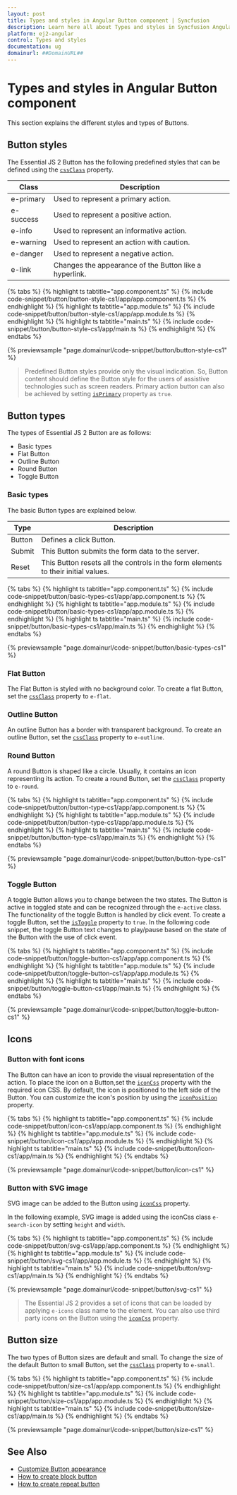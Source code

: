 ```yaml
---
layout: post
title: Types and styles in Angular Button component | Syncfusion
description: Learn here all about Types and styles in Syncfusion Angular Button component of Syncfusion Essential JS 2 and more.
platform: ej2-angular
control: Types and styles 
documentation: ug
domainurl: ##DomainURL##
---
```


# Types and styles in Angular Button component

This section explains the different styles and types of Buttons.

## Button styles

The Essential JS 2 Button has the following predefined styles that can be defined using the [`cssClass`](https://ej2.syncfusion.com/angular/documentation/api/button#cssclass) property.

| Class | Description |
| -------- | -------- |
| e-primary | Used to represent a primary action. |
| e-success | Used to represent a positive action. |
| e-info |  Used to represent an informative action. |
| e-warning | Used to represent an action with caution. |
| e-danger | Used to represent a negative action. |
| e-link |  Changes the appearance of the Button like a hyperlink. |

{% tabs %}
{% highlight ts tabtitle="app.component.ts" %}
{% include code-snippet/button/button-style-cs1/app/app.component.ts %}
{% endhighlight %}
{% highlight ts tabtitle="app.module.ts" %}
{% include code-snippet/button/button-style-cs1/app/app.module.ts %}
{% endhighlight %}
{% highlight ts tabtitle="main.ts" %}
{% include code-snippet/button/button-style-cs1/app/main.ts %}
{% endhighlight %}
{% endtabs %}
  
{% previewsample "page.domainurl/code-snippet/button/button-style-cs1" %}

> Predefined Button styles provide only the visual indication. So, Button content should define the Button
style for the users of assistive technologies such as screen readers.
> Primary action button can also be achieved by setting [`isPrimary`](https://ej2.syncfusion.com/angular/documentation/api/button#isprimary) property as `true`.

## Button types

The types of Essential JS 2 Button are as follows:

* Basic types
* Flat Button
* Outline Button
* Round Button
* Toggle Button

### Basic types

The basic Button types are explained below.

| Type | Description |
| -------- | -------- |
| Button | Defines a click Button. |
| Submit | This Button submits the form data to the server. |
| Reset |  This Button resets all the controls in the form elements to their initial values. |

{% tabs %}
{% highlight ts tabtitle="app.component.ts" %}
{% include code-snippet/button/basic-types-cs1/app/app.component.ts %}
{% endhighlight %}
{% highlight ts tabtitle="app.module.ts" %}
{% include code-snippet/button/basic-types-cs1/app/app.module.ts %}
{% endhighlight %}
{% highlight ts tabtitle="main.ts" %}
{% include code-snippet/button/basic-types-cs1/app/main.ts %}
{% endhighlight %}
{% endtabs %}
  
{% previewsample "page.domainurl/code-snippet/button/basic-types-cs1" %}

### Flat Button

The Flat Button is styled with no background color. To create a flat Button,
set the [`cssClass`](https://ej2.syncfusion.com/angular/documentation/api/button#cssclass) property to `e-flat`.

### Outline Button

An outline Button has a border with transparent background. To create an outline Button,
set the [`cssClass`](https://ej2.syncfusion.com/angular/documentation/api/button#cssclass) property to `e-outline`.

### Round Button

A round Button is shaped like a circle. Usually, it contains an icon representing its action.
To create a round Button, set the [`cssClass`](https://ej2.syncfusion.com/angular/documentation/api/button#cssclass) property to `e-round`.

{% tabs %}
{% highlight ts tabtitle="app.component.ts" %}
{% include code-snippet/button/button-type-cs1/app/app.component.ts %}
{% endhighlight %}
{% highlight ts tabtitle="app.module.ts" %}
{% include code-snippet/button/button-type-cs1/app/app.module.ts %}
{% endhighlight %}
{% highlight ts tabtitle="main.ts" %}
{% include code-snippet/button/button-type-cs1/app/main.ts %}
{% endhighlight %}
{% endtabs %}
  
{% previewsample "page.domainurl/code-snippet/button/button-type-cs1" %}

### Toggle Button

A toggle Button allows you to change between the two states. The Button is active in toggled state and can be recognized through the `e-active` class. The functionality of the toggle Button is handled by click event. To create a toggle Button, set the [`isToggle`](https://ej2.syncfusion.com/angular/documentation/api/button#istoggle)
property to `true`. In the following code snippet, the toggle Button text changes to play/pause based on the state of the Button with the use of click event.

{% tabs %}
{% highlight ts tabtitle="app.component.ts" %}
{% include code-snippet/button/toggle-button-cs1/app/app.component.ts %}
{% endhighlight %}
{% highlight ts tabtitle="app.module.ts" %}
{% include code-snippet/button/toggle-button-cs1/app/app.module.ts %}
{% endhighlight %}
{% highlight ts tabtitle="main.ts" %}
{% include code-snippet/button/toggle-button-cs1/app/main.ts %}
{% endhighlight %}
{% endtabs %}
  
{% previewsample "page.domainurl/code-snippet/button/toggle-button-cs1" %}

## Icons

### Button with font icons

The Button can have an icon to provide the visual representation of the action. To place the icon on a Button,set the [`iconCss`](https://ej2.syncfusion.com/angular/documentation/api/button#iconcss) property with the required icon CSS. By default, the icon is positioned to the left side of the Button. You can customize the icon's position
by using the [`iconPosition`](https://ej2.syncfusion.com/angular/documentation/api/button#iconposition) property.

{% tabs %}
{% highlight ts tabtitle="app.component.ts" %}
{% include code-snippet/button/icon-cs1/app/app.component.ts %}
{% endhighlight %}
{% highlight ts tabtitle="app.module.ts" %}
{% include code-snippet/button/icon-cs1/app/app.module.ts %}
{% endhighlight %}
{% highlight ts tabtitle="main.ts" %}
{% include code-snippet/button/icon-cs1/app/main.ts %}
{% endhighlight %}
{% endtabs %}
  
{% previewsample "page.domainurl/code-snippet/button/icon-cs1" %}

### Button with SVG image

SVG image can be added to the Button using [`iconCss`](https://ej2.syncfusion.com/angular/documentation/api/button#iconcss) property.

In the following example, SVG image is added using the iconCss class `e-search-icon` by setting `height` and `width`.

{% tabs %}
{% highlight ts tabtitle="app.component.ts" %}
{% include code-snippet/button/svg-cs1/app/app.component.ts %}
{% endhighlight %}
{% highlight ts tabtitle="app.module.ts" %}
{% include code-snippet/button/svg-cs1/app/app.module.ts %}
{% endhighlight %}
{% highlight ts tabtitle="main.ts" %}
{% include code-snippet/button/svg-cs1/app/main.ts %}
{% endhighlight %}
{% endtabs %}
  
{% previewsample "page.domainurl/code-snippet/button/svg-cs1" %}

> The Essential JS 2 provides a set of icons that can be loaded by applying `e-icons` class name to the element. You can also use third party icons on the Button using the [`iconCss`](https://ej2.syncfusion.com/angular/documentation/api/button#iconcss) property.

## Button size

The two types of Button sizes are default and small. To change the size of the default Button to small Button, set the [`cssClass`](https://ej2.syncfusion.com/angular/documentation/api/button#cssclass) property to `e-small`.

{% tabs %}
{% highlight ts tabtitle="app.component.ts" %}
{% include code-snippet/button/size-cs1/app/app.component.ts %}
{% endhighlight %}
{% highlight ts tabtitle="app.module.ts" %}
{% include code-snippet/button/size-cs1/app/app.module.ts %}
{% endhighlight %}
{% highlight ts tabtitle="main.ts" %}
{% include code-snippet/button/size-cs1/app/main.ts %}
{% endhighlight %}
{% endtabs %}
  
{% previewsample "page.domainurl/code-snippet/button/size-cs1" %}

## See Also

* [Customize Button appearance](./how-to/customize-button-appearance)
* [How to create block button](./how-to/create-a-block-button)
* [How to create repeat button](./how-to/repeat-button)